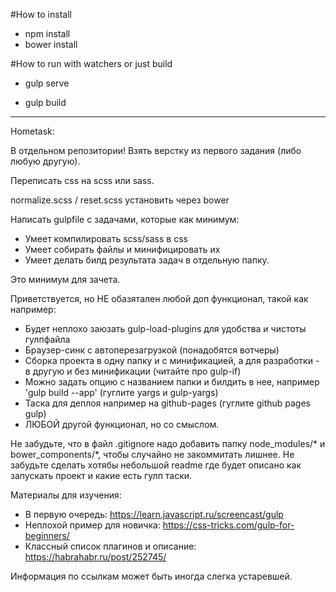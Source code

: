 #How to install

- npm install
- bower install

#How to run with watchers or just build

- gulp serve

- gulp build

--------------------
Hometask:

В отдельном репозитории!
Взять верстку из первого задания (либо любую другую).

Переписать css на scss или sass.

normalize.scss / reset.scss  установить через bower

Написать gulpfile с задачами, которые как минимум:
  - Умеет компилировать scss/sass в css
  - Умеет собирать файлы и минифицировать их
  - Умеет делать билд результата задач в отдельную папку.
  
Это минимум для зачета.

Приветствуется, но НЕ обазятален любой доп функционал, такой как например: 
  - Будет неплохо заюзать gulp-load-plugins для удобства и чистоты гулпфайла
  - Браузер-синк с автоперезагрузкой (понадобятся вотчеры)
  - Сборка проекта в одну папку и с минификацией, а для разработки - в другую и без минификации (читайте про gulp-if)
  - Можно задать опцию с названием папки и билдить в нее, например 'gulp build --app' (гуглите yargs и gulp-yargs)
  - Таска для деплоя например на github-pages (гуглите github pages gulp)
  - ЛЮБОЙ другой функционал, но со смыслом.
  
Не забудьте, что в файл .gitignore надо добавить папку node_modules/* и bower_components/*, чтобы случайно не закоммитать
лишнее. Не забудьте сделать хотябы небольшой readmе где будет описано как запускать проект и какие есть гулп таски.

Материалы для изучения:
- В первую очередь:    https://learn.javascript.ru/screencast/gulp
- Неплохой пример для новичка: https://css-tricks.com/gulp-for-beginners/
- Классный список плагинов и описание: https://habrahabr.ru/post/252745/

Информация по ссылкам может быть иногда слегка устаревшей.
  
